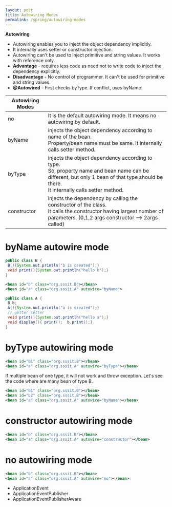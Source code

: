```yaml
---
layout: post
title: Autowiring Modes
permalink: /spring/autowiring-modes
---
```


**Autowiring**
-	Autowiring enables you to inject the object dependency implicitly. 
-	It internally uses setter or constructor injection.
-	Autowiring can't be used to inject primitive and string values. It works with reference only.
- **Advantage** - requires less code as need not to write code to inject the dependency explicitly.
- **Disadvantage** - No control of programmer. It can't be used for primitive and string values.
- **@Autowired** - First checks byType. If conflict, uses byName.

| Autowiring Modes ||
|---|---|
|no|	It is the default autowiring mode. It means no autowiring by default.|
|byName|	injects the object dependency according to name of the bean. <br>Property/bean name must be same. It internally calls setter method.|
|byType|	injects the object dependency according to type. <br>So, property name and bean name can be different, but only 1 bean of that type should be there.<br>It internally calls setter method.|
|constructor|	injects the dependency by calling the constructor of the class. <br>It calls the constructor having largest number of parameters. (0,1,2 args constructor --> 2args called)|

# byName autowire mode
```java
public class B {  
 B(){System.out.println("b is created");}  
 void print(){System.out.println("hello b");}  
} 
```
```xml
<bean id="b" class="org.sssit.B"></bean>  
<bean id="a" class="org.sssit.A" autowire="byName">
```
```java
public class A {  
 B b;  
 A(){System.out.println("a is created");}  
 // getter setter
 void print(){System.out.println("hello a");}
 void display(){ print();  b.print();}  
}
```

# byType autowiring mode
```xml
<bean id="b1" class="org.sssit.B"></bean>  
<bean id="a" class="org.sssit.A" autowire="byType"></bean> 
```
If multiple bean of one type, it will not work and throw exception. Let's see the code where are many bean of type B.
```xml
<bean id="b1" class="org.sssit.B"></bean>  
<bean id="b2" class="org.sssit.B"></bean>  
<bean id="a" class="org.sssit.A" autowire="byName"></bean>  
```

# constructor autowiring mode
```xml
<bean id="b" class="org.sssit.B"></bean>  
<bean id="a" class="org.sssit.A" autowire="constructor"></bean> 
```

# no autowiring mode
```xml
<bean id="b" class="org.sssit.B"></bean>  
<bean id="a" class="org.sssit.A" autowire="no"></bean> 
```

* ApplicationEvent
* ApplicationEventPublisher
* ApplicationEventPublisherAware